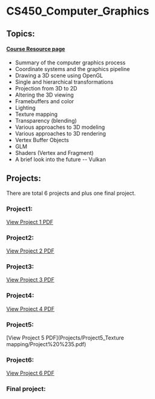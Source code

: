 # CS450_Computer_Graphics
## Topics: 
####  [Course Resource page](https://web.engr.oregonstate.edu/~mjb/cs550/ "CS450 Computer Graphics")
* Summary of the computer graphics process
* Coordinate systems and the graphics pipeline
* Drawing a 3D scene using OpenGL
* Single and hierarchical transformations
* Projection from 3D to 2D
* Altering the 3D viewing
* Framebuffers and color
* Lighting
* Texture mapping
* Transparency (blending)
* Various approaches to 3D modeling
* Various approaches to 3D rendering
* Vertex Buffer Objects
* GLM
* Shaders (Vertex and Fragment)
* A brief look into the future -- Vulkan

## Projects:
There are total 6 projects and plus one final project.
### Project1:
[View Project 1 PDF](Projects/Project1_3DObject/Project%20%231.pdf)

### Project2:
[View Project 2 PDF](Projects/Project2_Transformation/Project%20%232.pdf)
### Project3:
[View Project 3 PDF](Projects/Project3_lightling/Project%20%233Lighting.pdf)
### Project4:
[View Project 4 PDF](Projects/Project4_Description/Project%20%234.pdf) 
### Project5:
[View Project 5 PDF](Projects/Project5_Texture mapping/Project%20%235.pdf)
### Project6:
[View Project 6 PDF](Projects/Project6_Shaders/Project%20%236.pdf)
### Final project:
